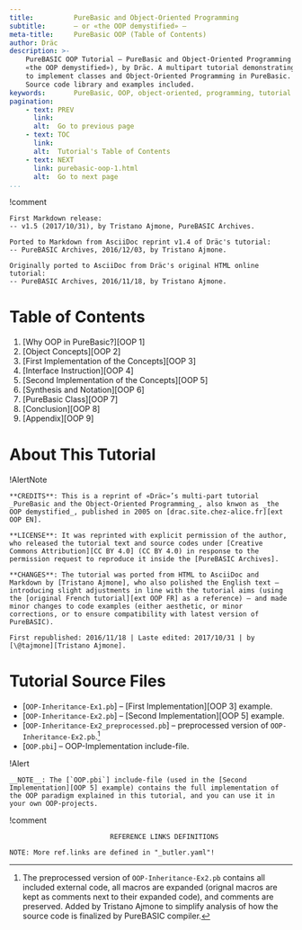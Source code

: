 ```yaml
---
title:          PureBasic and Object-Oriented Programming
subtitle:       — or «the OOP demystified» —
meta-title:     PureBasic OOP (Table of Contents)
author: Dräc
description: >-
    PureBASIC OOP Tutorial — PureBasic and Object-Oriented Programming (aka
    «the OOP demystified»), by Dräc. A multipart tutorial demonstrating how
    to implement classes and Object-Oriented Programming in PureBasic.
    Source code library and examples included.
keywords:       PureBasic, OOP, object-oriented, programming, tutorial
pagination:
    - text: PREV
      link:
      alt:  Go to previous page
    - text: TOC
      link:
      alt:  Tutorial's Table of Contents 
    - text: NEXT
      link: purebasic-oop-1.html
      alt:  Go to next page
...
```


!comment
~~~~~~~~~~~~~~~~~~~~~~~~~~~~~~~~~~~~~~~~~~~~~~~~~~~~~~~~~~~~~~~~~~~~~~~~
First Markdown release:
-- v1.5 (2017/10/31), by Tristano Ajmone, PureBASIC Archives.

Ported to Markdown from AsciiDoc reprint v1.4 of Dräc's tutorial:
-- PureBASIC Archives, 2016/12/03, by Tristano Ajmone.

Originally ported to AsciiDoc from Dräc's original HTML online tutorial:
-- PureBASIC Archives, 2016/11/18, by Tristano Ajmone.
~~~~~~~~~~~~~~~~~~~~~~~~~~~~~~~~~~~~~~~~~~~~~~~~~~~~~~~~~~~~~~~~~~~~~~~~

# Table of Contents

1. [Why OOP in PureBasic?][OOP 1]
2. [Object Concepts][OOP 2]
3. [First Implementation of the Concepts][OOP 3]
4. [Interface Instruction][OOP 4]
5. [Second Implementation of the Concepts][OOP 5]
6. [Synthesis and Notation][OOP 6]
7. [PureBasic Class][OOP 7]
8. [Conclusion][OOP 8]
9. [Appendix][OOP 9]

# About This Tutorial

!AlertNote
~~~~~~~~~~~~~~~~~~~~~~~~~~~~~~~~~~~~~~~~~~~~~~~~~~~~~~~~~~~~~~~~~~~~~~~~
**CREDITS**: This is a reprint of «Dräc»’s multi-part tutorial _PureBasic and the Object-Oriented Programming_, also knwon as _the OOP demystified_, published in 2005 on [drac.site.chez-alice.fr][ext OOP EN].

**LICENSE**: It was reprinted with explicit permission of the author, who released the tutorial text and source codes under [Creative Commons Attribution][CC BY 4.0] (CC BY 4.0) in response to the permission request to reproduce it inside the [PureBASIC Archives].

**CHANGES**: The tutorial was ported from HTML to AsciiDoc and Markdown by [Tristano Ajmone], who also polished the English text — introducing slight adjustments in line with the tutorial aims (using the [original French tutorial][ext OOP FR] as a reference) — and made minor changes to code examples (either aesthetic, or minor corrections, or to ensure compatibility with latest version of PureBASIC).

First republished: 2016/11/18 | Laste edited: 2017/10/31 | by [\@tajmone][Tristano Ajmone].
~~~~~~~~~~~~~~~~~~~~~~~~~~~~~~~~~~~~~~~~~~~~~~~~~~~~~~~~~~~~~~~~~~~~~~~~

# Tutorial Source Files

-   [`OOP-Inheritance-Ex1.pb`] – [First Implementation][OOP 3] example.
-   [`OOP-Inheritance-Ex2.pb`] – [Second Implementation][OOP 5] example.
-   [`OOP-Inheritance-Ex2_preprocessed.pb`] – preprocessed version of `OOP-Inheritance-Ex2.pb`.[^1]
-   [`OOP.pbi`] – OOP-Implementation include-file.
   
!Alert
~~~~~~~~~~~~~~~~~~~~~~~~~~~~~~~~~~~~~~~~~~~~~~~~~~~~~~~~~~~~~~~~~~~~~~~~
__NOTE__: The [`OOP.pbi`] include-file (used in the [Second Implementation][OOP 5] example) contains the full implementation of the OOP paradigm explained in this tutorial, and you can use it in your own OOP-projects.
~~~~~~~~~~~~~~~~~~~~~~~~~~~~~~~~~~~~~~~~~~~~~~~~~~~~~~~~~~~~~~~~~~~~~~~~


[^1]: The preprocessed version of `OOP-Inheritance-Ex2.pb` contains all included external code, all macros are expanded (orignal macros are kept as comments next to their expanded code), and comments are preserved. Added by Tristano Ajmone to simplify analysis of how the source code is finalized by PureBASIC compiler.


!comment
~~~~~~~~~~~~~~~~~~~~~~~~~~~~~~~~~~~~~~~~~~~~~~~~~~~~~~~~~~~~~~~~~~~~~~~~~~~~~~
                         REFERENCE LINKS DEFINITIONS                          

NOTE: More ref.links are defined in "_butler.yaml"!
~~~~~~~~~~~~~~~~~~~~~~~~~~~~~~~~~~~~~~~~~~~~~~~~~~~~~~~~~~~~~~~~~~~~~~~~~~~~~~




